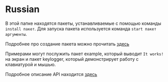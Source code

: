 # Russian

В этой папке находятся пакеты, устанавливаемые с помощью команды `install пакет`. Для запуска пакета используется команда `start пакет аргументы`.

Подробнее про создание пакета можно прочитать [здесь](https://github.com/PROPHESSOR/JsOS/wiki/Simple-application)

Примерами могут послужить пакет example, который выводит `It works!` на экран и пакет keylogger, который демонстрирует работу с клавиатурой и мышью.

Подробное описание API находится [здесь](https://github.com/PROPHESSOR/JsOS/wiki/App-API-%7C-API-%D0%BF%D1%80%D0%B8%D0%BB%D0%BE%D0%B6%D0%B5%D0%BD%D0%B8%D1%8F)
